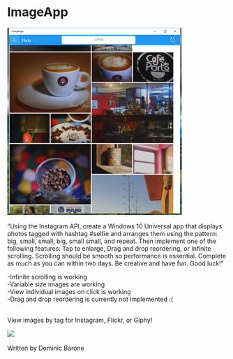 # ImageApp

<p align="left">
  <img src="screenshots/coffee.png" width="400"/>
</p>

“Using the Instagram API, create a Windows 10 Universal app that displays photos tagged with hashtag #selfie and arranges them using the pattern: big, small, small, big, small small, and repeat. Then implement one of the following features: Tap to enlarge, Drag and drop reordering, or Infinite scrolling. Scrolling should be smooth so performance is essential. Complete as much as you can within two days. Be creative and have fun. Good luck!”

-Infinite scrolling is working <br />
-Variable size images are working <br />
-View individual images on click is working <br />
-Drag and drop reordering is currently not implemented :( <br /> <br />

View images by tag for Instagram, Flickr, or Giphy!
<p align="left">
  <img src="http://i.giphy.com/TJ2VQI9IgZ3O.gif" width="200"/>
</p>
Written by Dominic Barone
